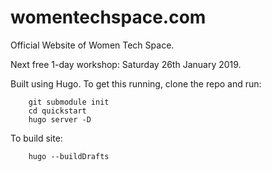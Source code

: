 # womentechspace.com
Official Website of Women Tech Space.

Next free 1-day workshop: Saturday 26th January 2019.

Built using Hugo. To get this running, clone the repo and run:
```
	git submodule init
	cd quickstart
	hugo server -D
```

To build site:
```
	hugo --buildDrafts
```  
